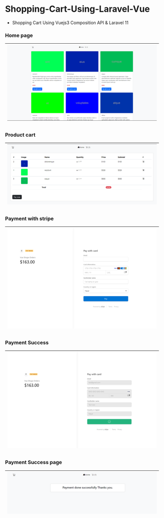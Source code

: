 # Shopping-Cart-Using-Laravel-Vue
- Shopping Cart Using Vuejs3 Composition API & Laravel 11

### Home page
|![homepage](./assets/img1.png)|
|---|

##
### Product cart
|![homepage](./assets/img2.png)|
|---|
##
### Payment with stripe
|![homepage](./assets/img3.png)|
|---|
##
### Payment Success 
|![homepage](./assets/img4.png)|
|---|
##
### Payment Success page
|![homepage](./assets/img5.png)|
|---|

